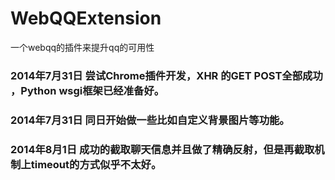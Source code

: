 WebQQExtension
==============

一个webqq的插件来提升qq的可用性

### 2014年7月31日 尝试Chrome插件开发，XHR 的GET POST全部成功 ，Python wsgi框架已经准备好。
### 2014年7月31日 同日开始做一些比如自定义背景图片等功能。
### 2014年8月1日 成功的截取聊天信息并且做了精确反射，但是再截取机制上timeout的方式似乎不太好。
